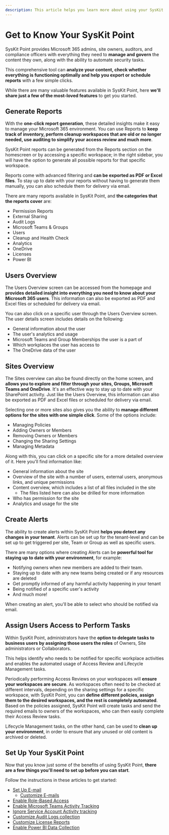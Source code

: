 ```yaml
---
description: This article helps you learn more about using your SysKit Point. 
---
```


# Get to Know Your SysKit Point

SysKit Point provides Microsoft 365 admins, site owners, auditors, and compliance officers with everything they need to **manage and govern** the content they own, along with the ability to automate security tasks. 

This comprehensive tool can **analyze your content, check whether everything is functioning optimally and help you export or schedule reports** with a few simple clicks. 

While there are many valuable features available in SysKit Point, here **we'll share just a few of the most-loved features** to get you started. 

## Generate Reports

With the **one-click report generation**, these detailed insights make it easy to manage your Microsoft 365 environment. You can use Reports to **keep track of inventory, perform cleanup workspaces that are old or no longer needed, use auditing to simplify your access review and much more**. 

SysKit Point reports can be generated from the Reports section on the homescreen or by accessing a specific workspace; in the right sidebar, you will have the option to generate all possible reports for that specific workspace.

Reports come with advanced filtering and **can be exported as PDF or Excel files**. To stay up to date with your reports without having to generate them manually, you can also schedule them for delivery via email.

There are many reports available in SysKit Point, and **the categories that the reports cover** are:

* Permission Reports
* External Sharing
* Audit Logs
* Microsoft Teams & Groups
* Users
* Cleanup and Health Check
* Analytics
* OneDrive
* Licenses
* Power BI


## Users Overview

The Users Overview screen can be accessed from the homepage and **provides detailed insight into everything you need to know about your Microsoft 365 users**. This information can also be exported as PDF and Excel files or scheduled for delivery via email. 

You can also click on a specific user through the Users Overview screen. The user details screen includes details on the following:
 * General information about the user
 * The user's analytics and usage
 * Microsoft Teams and Group Memberships the user is a part of
 * Which workplaces the user has access to 
 * The OneDrive data of the user


## Sites Overview

The Sites overview can also be found directly on the home screen, and **allows you to explore and filter through your sites, Groups, Microsoft Teams and OneDrive**. It's an effective way to stay up to date with your SharePoint activity. Just like the Users Overview, this information can also be exported as PDF and Excel files or scheduled for delivery via email. 

Selecting one or more sites also gives you the ability to **manage different options for the sites with one simple click**. Some of the options include:
 * Managing Policies
 * Adding Owners or Members
 * Removing Owners or Members
 * Changing the Sharing Settings
 * Managing Metadata

Along with this, you can click on a specific site for a more detailed overview of it. Here you'll find information like:

  * General information about the site
  * Overview of the site with a number of users, external users, anonymous links, and unique permissions
  * Content overview, which includes a list of all files included in the site
     * The files listed here can also be drilled for more information
  * Who has permission for the site
  * Analytics and usage for the site


## Create Alerts

The ability to create alerts within SysKit Point **helps you detect any changes in your tenant**. Alerts can be set up for the tenant-level and can be set up to get triggered per site, Team or Group as well as specific users. 

There are many options where creating Alerts can be **powerful tool for staying up to date with your environment**, for example:

 * Notifying owners when new members are added to their team.
 * Staying up to date with any new teams being created or if any resources are deleted
 * Get promptly informed of any harmful activity happening in your tenant 
 * Being notified of a specific user's activity
 * And much more!

 When creating an alert, you'll be able to select who should be notified via email. 


## Assign Users Access to Perform Tasks

Within SysKit Point, administrators have the **option to delegate tasks to business users by assigning those users the roles** of Owners, Site administrators or Collaborators. 

This helps identify who needs to be notified for specific workplace activities and enables the automated usage of Access Review and Lifecycle Management tasks. 

Periodically performing Access Reviews on your workspaces will **ensure your workspaces are secure**. As workspaces often need to be checked at different intervals, depending on the sharing settings for a specific workspace, with SysKit Point, you can **define different policies, assign them to the desired workspaces, and the rest is completely automated**. Based on the policies assigned, SysKit Point will create tasks and send the required emails to owners of the workspaces, who can then easily complete their Access Review tasks. 

Lifecycle Management tasks, on the other hand, can be used to **clean up your environment**, in order to ensure that any unused or old content is archived or deleted. 


## Set Up Your SysKit Point

Now that you know just some of the benefits of using SysKit Point, **there are a few things you'll need to set up before you can start**. 

Follow the instructions in these articles to get started: 

* [Set Up E-mail](../configuration/set-up-email.md)
  * [Customize E-mails](../configuration/customize-emails.md)
* [Enable Role-Based Access](../configuration/customize-emails.md)
* [Enable Microsoft Teams Activity Tracking](../configuration/microsoft-teams-activity.md)
* [Ignore Service Account Activity tracking](../configuration/ignore-service-account-activity-tracking.md)
* [Customize Audit Logs collection](../configuration/customize-audit-logs-collection.md)
* [Customize License Reports](../configuration/customize-license-reports.md)
* [Enable Power BI Data Collection](../configuration/enable-powerBI-data-collection.md)